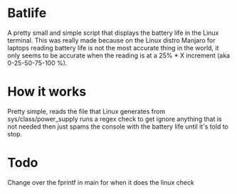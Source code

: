 # Batlife

A pretty small and simple script that displays the battery life in the Linux terminal.
This was really made because on the Linux distro Manjaro for laptops reading battery life
is not the most accurate thing in the world, it only seems to be accurate when the reading
is at a 25% * X increment (aka 0-25-50-75-100 %). 

# How it works

Pretty simple, reads the file that Linux generates from sys/class/power_supply runs a regex
check to get ignore anything that is not needed then just spams the console with the battery
life until it's told to stop.

# Todo 

Change over the fprintf in main for when it does the linux check
